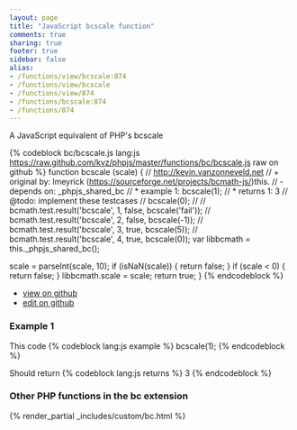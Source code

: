 ```yaml
---
layout: page
title: "JavaScript bcscale function"
comments: true
sharing: true
footer: true
sidebar: false
alias:
- /functions/view/bcscale:874
- /functions/view/bcscale
- /functions/view/874
- /functions/bcscale:874
- /functions/874
---
```

<!-- Generated by Rakefile:build -->
A JavaScript equivalent of PHP's bcscale

{% codeblock bc/bcscale.js lang:js https://raw.github.com/kvz/phpjs/master/functions/bc/bcscale.js raw on github %}
function bcscale (scale) {
  // http://kevin.vanzonneveld.net
  // +   original by: lmeyrick (https://sourceforge.net/projects/bcmath-js/)this.
  // -    depends on: _phpjs_shared_bc
  // *     example 1: bcscale(1);
  // *     returns 1: 3
  //  @todo: implement these testcases
  //        bcscale(0);
  //
  //        bcmath.test.result('bcscale', 1, false, bcscale('fail'));
  //        bcmath.test.result('bcscale', 2, false, bcscale(-1));
  //        bcmath.test.result('bcscale', 3, true, bcscale(5));
  //        bcmath.test.result('bcscale', 4, true, bcscale(0));
  var libbcmath = this._phpjs_shared_bc();

  scale = parseInt(scale, 10);
  if (isNaN(scale)) {
    return false;
  }
  if (scale < 0) {
    return false;
  }
  libbcmath.scale = scale;
  return true;
}
{% endcodeblock %}

 - [view on github](https://github.com/kvz/phpjs/blob/master/functions/bc/bcscale.js)
 - [edit on github](https://github.com/kvz/phpjs/edit/master/functions/bc/bcscale.js)

### Example 1
This code
{% codeblock lang:js example %}
bcscale(1);
{% endcodeblock %}

Should return
{% codeblock lang:js returns %}
3
{% endcodeblock %}


### Other PHP functions in the bc extension
{% render_partial _includes/custom/bc.html %}
